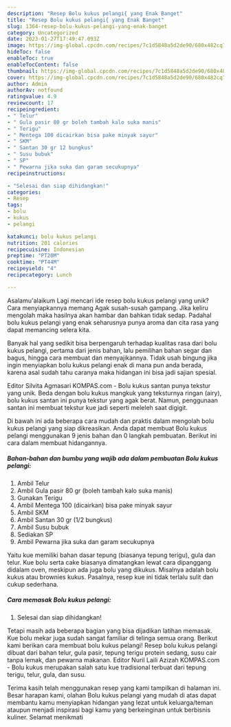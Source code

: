 ```yaml
---
description: "Resep Bolu kukus pelangi{ yang Enak Banget"
title: "Resep Bolu kukus pelangi{ yang Enak Banget"
slug: 1364-resep-bolu-kukus-pelangi-yang-enak-banget
category: Uncategorized
date: 2023-01-27T17:49:47.093Z
image: https://img-global.cpcdn.com/recipes/7c1d5848a5d2de90/680x482cq70/bolu-kukus-pelangi-foto-resep-utama.jpg
hideToc: false
enableToc: true
enableTocContent: false
thumbnail: https://img-global.cpcdn.com/recipes/7c1d5848a5d2de90/680x482cq70/bolu-kukus-pelangi-foto-resep-utama.jpg
cover: https://img-global.cpcdn.com/recipes/7c1d5848a5d2de90/680x482cq70/bolu-kukus-pelangi-foto-resep-utama.jpg
author: Admin
authorAv: notfound
ratingvalue: 4.9
reviewcount: 17
recipeingredient:
- " Telur"
- " Gula pasir 80 gr boleh tambah kalo suka manis"
- " Terigu"
- " Mentega 100 dicairkan bisa pake minyak sayur"
- " SKM"
- " Santan 30 gr 12 bungkus"
- " Susu bubuk"
- " SP"
- " Pewarna jika suka dan garam secukupnya"
recipeinstructions:

- "Selesai dan siap dihidangkan!"
categories:
- Resep
tags:
- bolu
- kukus
- pelangi

katakunci: bolu kukus pelangi 
nutrition: 201 calories
recipecuisine: Indonesian
preptime: "PT20M"
cooktime: "PT44M"
recipeyield: "4"
recipecategory: Lunch

---
```



Asalamu'alaikum Lagi mencari ide resep bolu kukus pelangi yang unik? Cara menyiapkannya memang Agak susah-susah gampang. Jika keliru mengolah maka hasilnya akan hambar dan bahkan tidak sedap. Padahal bolu kukus pelangi yang enak seharusnya punya aroma dan cita rasa yang dapat memancing selera kita.


Banyak hal yang sedikit bisa berpengaruh terhadap kualitas rasa dari bolu kukus pelangi, pertama dari jenis bahan, lalu pemilihan bahan segar dan bagus, hingga cara membuat dan menyajikannya. Tidak usah bingung jika ingin menyiapkan bolu kukus pelangi enak di mana pun anda berada, karena asal sudah tahu caranya maka hidangan ini bisa jadi sajian spesial.

Editor Silvita Agmasari KOMPAS.com - Bolu kukus santan punya tekstur yang unik. Beda dengan bolu kukus mangkuk yang teksturnya ringan (airy), bolu kukus santan ini punya tekstur yang agak berat. Namun, penggunaan santan ini membuat tekstur kue jadi seperti meleleh saat digigit.


Di bawah ini ada beberapa cara mudah dan praktis dalam mengolah bolu kukus pelangi yang siap dikreasikan. Anda dapat membuat Bolu kukus pelangi menggunakan 9 jenis bahan dan 0 langkah pembuatan. Berikut ini cara dalam membuat hidangannya.

<!--inarticleads1-->

##### Bahan-bahan dan bumbu yang wajib ada dalam pembuatan Bolu kukus pelangi:

1. Ambil  Telur
1. Ambil  Gula pasir 80 gr (boleh tambah kalo suka manis)
1. Gunakan  Terigu
1. Ambil  Mentega 100 (dicairkan) bisa pake minyak sayur
1. Ambil  SKM
1. Ambil  Santan 30 gr (1/2 bungkus)
1. Ambil  Susu bubuk
1. Sediakan  SP
1. Ambil  Pewarna jika suka dan garam secukupnya


Yaitu kue memiliki bahan dasar tepung (biasanya tepung terigu), gula dan telur. Kue bolu serta cake biasanya dimatangkan lewat cara dipanggang didalam oven, meskipun ada juga bolu yang dikukus. Misalnya adalah bolu kukus atau brownies kukus. Pasalnya, resep kue ini tidak terlalu sulit dan cukup sederhana. 

<!--inarticleads2-->

##### Cara memasak Bolu kukus pelangi:


1. Selesai dan siap dihidangkan!

Tetapi masih ada beberapa bagian yang bisa dijadikan latihan memasak. Kue bolu mekar juga sudah sangat familiar di telinga semua orang. Berikut kami berikan cara membuat bolu kukus pelangi! Resep bolu kukus pelangi dibuat dari bahan telur, gula pasir, tepung terigu protein sedang, susu cair tanpa lemak, dan pewarna makanan. Editor Nuril Laili Azizah KOMPAS.com - Bolu kukus merupakan salah satu kue tradisional terbuat dari tepung terigu, telur, gula, dan susu. 

Terima kasih telah menggunakan resep yang kami tampilkan di halaman ini. Besar harapan kami, olahan Bolu kukus pelangi yang mudah di atas dapat membantu kamu menyiapkan hidangan yang lezat untuk keluarga/teman ataupun menjadi inspirasi bagi kamu yang berkeinginan untuk berbisnis kuliner. Selamat menikmati
